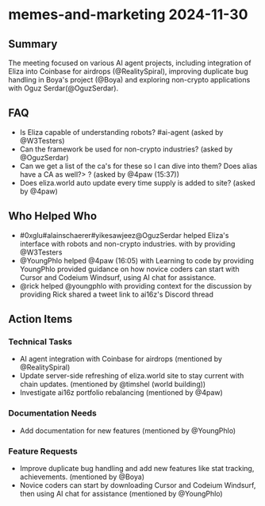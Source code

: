 # memes-and-marketing 2024-11-30

## Summary
The meeting focused on various AI agent projects, including integration of Eliza into Coinbase for airdrops (@RealitySpiral), improving duplicate bug handling in Boya's project (@Boya) and exploring non-crypto applications with Oguz Serdar(@OguzSerdar).

## FAQ
- Is Eliza capable of understanding robots? #ai-agent (asked by @W3Testers)
- Can the framework be used for non-crypto industries? (asked by @OguzSerdar)
- Can we get a list of the ca's for these so I can dive into them? Does alias have a CA as well?> ? (asked by @4paw (15:37))
- Does eliza.world auto update every time supply is added to site? (asked by @4paw)

## Who Helped Who
- #0xglu#alainschaerer#yikesawjeez@OguzSerdar helped Eliza's interface with robots and non-crypto industries. with  by providing @W3Testers
- @YoungPhlo helped @4paw (16:05) with Learning to code by providing YoungPhlo provided guidance on how novice coders can start with Cursor and Codeium Windsurf, using AI chat for assistance.
- @rick helped @youngphlo with providing context for the discussion by providing Rick shared a tweet link to ai16z's Discord thread

## Action Items

### Technical Tasks
- AI agent integration with Coinbase for airdrops (mentioned by @RealitySpiral)
- Update server-side refreshing of eliza.world site to stay current with chain updates. (mentioned by @timshel (world building))
- Investigate ai16z portfolio rebalancing (mentioned by @4paw)

### Documentation Needs
- Add documentation for new features (mentioned by @YoungPhlo)

### Feature Requests
- Improve duplicate bug handling and add new features like stat tracking, achievements. (mentioned by @Boya)
- Novice coders can start by downloading Cursor and Codeium Windsurf, then using AI chat for assistance (mentioned by @YoungPhlo)